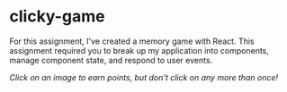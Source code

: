 # clicky-game

For this assignment, I've created a memory game with React. This assignment required you to break up my application into components, manage component state, and respond to user events.

*Click on an image to earn points, but don't click on any more than once!*
